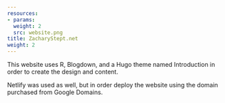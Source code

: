 ```yaml
---
resources:
- params:
  weight: 2
  src: website.png
title: ZacharyStept.net
weight: 2
---
```


This website uses R, Blogdown, and a Hugo theme named Introduction in order to create the design and content.

Netlify was used as well, but in order deploy the website using the domain purchased from Google Domains.
